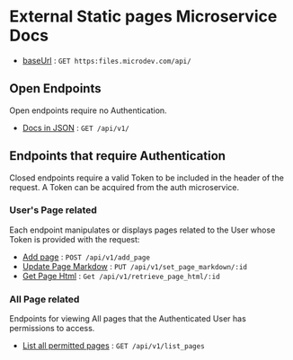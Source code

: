 # External Static pages Microservice Docs
* [baseUrl](/api/) : `GET https:files.microdev.com/api/`


## Open Endpoints

Open endpoints require no Authentication.

* [Docs in JSON](api/docs/v1) : `GET /api/v1/`

## Endpoints that require Authentication

Closed endpoints require a valid Token to be included in the header of the
request. A Token can be acquired from the auth microservice.

### User's Page related

Each endpoint manipulates or displays pages related to the User whose
Token is provided with the request:

* [Add page](api/docs/add) : `POST /api/v1/add_page`
* [Update Page Markdow](api/docs/markdown) : `PUT /api/v1/set_page_markdown/:id`
* [Get Page Html](api/docs/html) : `Get /api/v1/retrieve_page_html/:id`

### All Page related

Endpoints for viewing All pages that the Authenticated User
has permissions to access.

* [List all permitted pages](api/docs/all_pages) : `GET /api/v1/list_pages`

